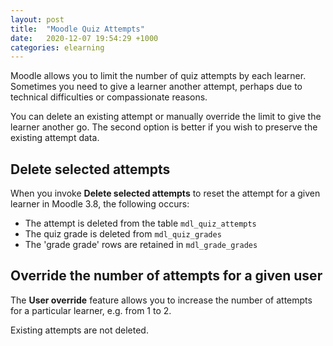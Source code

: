 ```yaml
---
layout: post
title:  "Moodle Quiz Attempts"
date:   2020-12-07 19:54:29 +1000
categories: elearning
---
```


Moodle allows you to limit the number of quiz attempts by each learner. Sometimes you need to give a learner another attempt, perhaps due to technical difficulties or compassionate reasons.

You can delete an existing attempt or manually override the limit to give the learner another go. The second option is better if you wish to preserve the existing attempt data.

## Delete selected attempts

When you invoke **Delete selected attempts** to reset the attempt for a given learner in Moodle 3.8, the following occurs:

- The attempt is deleted from the table `mdl_quiz_attempts`
- The quiz grade is deleted from `mdl_quiz_grades`
- The 'grade grade' rows are retained in `mdl_grade_grades`

## Override the number of attempts for a given user

The **User override** feature allows you to increase the number of attempts for a particular learner, e.g. from 1 to 2.

Existing attempts are not deleted.